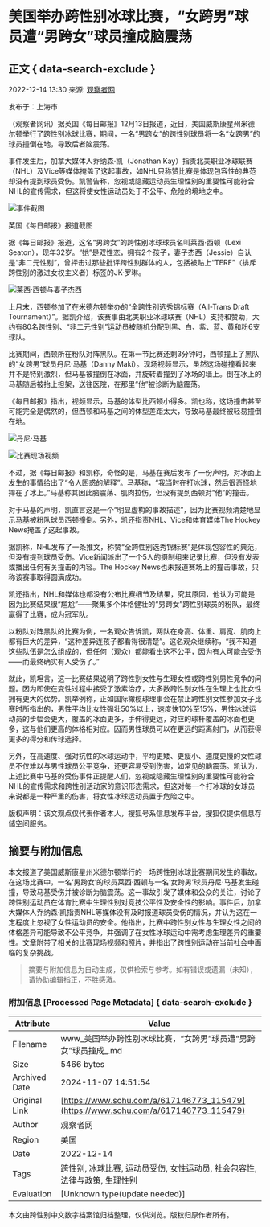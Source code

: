 # 美国举办跨性别冰球比赛，“女跨男”球员遭“男跨女”球员撞成脑震荡

## 正文 { data-search-exclude }


2022-12-14 13:30 来源: [观察者网](https://www.guancha.cn/internation/2022_12_14_671248.shtml)

发布于：上海市

（观察者网讯）据英国《每日邮报》12月13日报道，近日，美国威斯康星州米德尔顿举行了跨性别冰球比赛，期间，一名“男跨女”的跨性别球员将一名“女跨男”的球员撞倒在地，导致后者脑震荡。

事件发生后，加拿大媒体人乔纳森·凯（Jonathan Kay）指责北美职业冰球联赛（NHL）及Vice等媒体掩盖了这起事故，如NHL只称赞比赛是体现包容性的典范却没有提到球员受伤。凯警告称，忽视或隐藏运动员生理性别的重要性可能符合NHL的宣传需求，但这将使女性运动员处于不公平、危险的境地之中。

![事件截图](https://p0.itc.cn/q_70/images03/20221214/f760c6040666431e8707c6937a33aa16.jpeg)

英国《每日邮报》报道截图

据《每日邮报》报道，这名“男跨女”的跨性别冰球球员名叫莱西·西顿（Lexi Seaton），现年32岁。“她”是双性恋，拥有2个孩子，妻子杰西（Jessie）自认是“非二元性别”，曾抨击过那些批评跨性别群体的人，包括被贴上“TERF”（排斥跨性别的激进女权主义者）标签的JK·罗琳。

![莱西·西顿与妻子杰西](https://p2.itc.cn/q_70/images03/20221214/e2b05aa7835c45e59e75229e890856da.png)

上月末，西顿参加了在米德尔顿举办的“全跨性别选秀锦标赛（All-Trans Draft Tournament）”。据凯介绍，该赛事由北美职业冰球联赛（NHL）支持和赞助，大约有80名跨性别、“非二元性别”运动员被随机分配到黑、白、紫、蓝、黄和粉6支球队。

比赛期间，西顿所在粉队对阵黑队。在第一节比赛还剩3分钟时，西顿撞上了黑队的“女跨男”球员丹尼·马基（Danny Maki）。现场视频显示，虽然这场碰撞看起来并不是特别激烈，但马基被撞倒在冰面，并旋转着撞到了冰场的墙上。倒在冰上的马基随后被抬上担架，送往医院，在那里“他”被诊断为脑震荡。

《每日邮报》指出，视频显示，马基的体型比西顿小得多。凯也称，这场撞击甚至可能完全是偶然的，但西顿和马基之间的体型差距太大，导致马基最终被轻易撞倒在地。

![丹尼·马基](https://p4.itc.cn/q_70/images03/20221214/f2a0986f6d174580bd708370c683d32a.png)

![比赛现场视频](https://p6.itc.cn/q_70/images03/20221214/537026aacdee48aeb622732bedb2e8b8.gif)

不过，据《每日邮报》和凯称，奇怪的是，马基在赛后发布了一份声明，对冰面上发生的事情给出了“令人困惑的解释”。马基称，“我当时在打冰球，然后很奇怪地摔在了冰上。”马基称其因此脑震荡、肌肉拉伤，但没有提到西顿对“他”的撞击。

对于马基的声明，凯直言这是一个“明显虚构的事故描述”，因为比赛视频清楚地显示马基被粉队球员西顿撞倒。另外，凯还指责NHL、Vice和体育媒体The Hockey News掩盖了这起事故。

据凯称，NHL发布了一条推文，称赞“全跨性别选秀锦标赛”是体现包容性的典范，但没有提到球员受伤。Vice新闻派出了一个5人的摄制组来记录比赛，但没有发表或播出任何有关撞击的内容。The Hockey News也未报道赛场上的撞击事故，只称该赛事取得圆满成功。

凯还指出，NHL和媒体也都没有公布比赛细节及结果，究其原因，他认为可能是因为比赛结果很“尴尬”——聚集多个体格健壮的“男跨女”跨性别球员的粉队，最终赢得了比赛，成为冠军队。

以粉队对阵黑队的比赛为例，一名观众告诉凯，两队在身高、体重、肩宽、肌肉上都有巨大的差异，“这种差异连孩子都看得很清楚”。这名观众继续称，“我不知道这些队伍是怎么组成的，但任何（观众）都能看出这不公平，因为有人可能会受伤——而最终确实有人受伤了。”

就此，凯坦言，这一比赛结果说明了跨性别女性与生理女性或跨性别男性竞争的问题。因为即使在变性过程中接受了激素治疗，大多数跨性别女性在生理上也比女性拥有更大的优势。凯举例称，正如国际橄榄球理事会在禁止跨性别女性参加女子比赛时所指出的，男性平均比女性强壮50%以上，速度快10%至15%，男性冰球运动员的步幅会更大，覆盖的冰面更多，手伸得更远，对应的球杆覆盖的冰面也更多，这与他们更高的体格相对应。因而男性球员可以在更远的距离射门，从而获得更多的得分和传球选择。

另外，在高速度、强对抗性的冰球运动中，平均更矮、更瘦小、速度更慢的女性球员不仅难以与男性球员公平竞争，还更容易受到伤害，如常见的脑震荡。凯认为，上述比赛中马基的受伤事件正提醒人们，忽视或隐藏生理性别的重要性可能符合NHL的宣传需求和跨性别活动家的意识形态需求，但这对每一个打冰球的女球员来说都是一种严重的伤害，将女性冰球运动员置于危险之中。

版权声明：该文观点仅代表作者本人，搜狐号系信息发布平台，搜狐仅提供信息存储空间服务。

## 摘要与附加信息

<!-- tcd_abstract -->
本文报道了美国威斯康星州米德尔顿举行的一场跨性别冰球比赛期间发生的事故。在这场比赛中，一名‘男跨女’的球员莱西·西顿与一名‘女跨男’球员丹尼·马基发生碰撞，导致马基受伤并被诊断为脑震荡。这一事故引发了媒体和公众的关注，讨论了跨性别运动员在体育比赛中生理性别对竞技公平性及安全性的影响。事件后，加拿大媒体人乔纳森·凯指责NHL等媒体没有及时报道球员受伤的情况，并认为这在一定程度上忽视了女性运动员的安全。他指出，比赛中跨性别女性与生理女性之间的体格差异可能导致不公平竞争，并强调了在女性冰球运动中需考虑生理差异的重要性。文章附带了相关的比赛现场视频和照片，并指出了跨性别运动在当前社会中面临的复杂挑战。
<!-- tcd_abstract_end -->

> 摘要与附加信息为自动生成，仅供检索与参考。如有错误或遗漏（未知），请协助编辑指正，不胜感激。

### 附加信息 [Processed Page Metadata] { data-search-exclude }

| Attribute       | Value                                  |
|-----------------|----------------------------------------|
| Filename        | www_美国举办跨性别冰球比赛，“女跨男”球员遭“男跨女”球员撞成_.md                             |
| Size            | 5466 bytes                           |
| Archived Date   | 2024-11-07 14:51:54                             |
| Original Link   | [https://www.sohu.com/a/617146773_115479](https://www.sohu.com/a/617146773_115479)                       |
| Author          | 观察者网                               |
| Region          | 美国                               |
| Date            | 2022-12-14                                 |
| Tags            | 跨性别, 冰球比赛, 运动员受伤, 女性运动员, 社会包容性, 法律与政策, 生理性别                                 |
| Evaluation            | [Unknown type(update needed)]                                 |
<!-- tcd_table_end -->

本文由跨性别中文数字档案馆归档整理，仅供浏览。版权归原作者所有。
